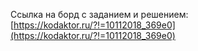 Ссылка на борд с заданием и решением: [https://kodaktor.ru/?!=10112018_369e0](https://kodaktor.ru/?!=10112018_369e0)
